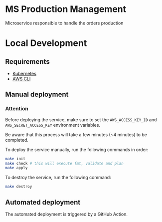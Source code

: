 # MS Production Management 

Microservice responsible to handle the orders production

# Local Development

## Requirements

- [Kubernetes](https://kubernetes.io/)
- [AWS CLI](https://aws.amazon.com/cli/)

## Manual deployment

### Attention

Before deploying the service, make sure to set the `AWS_ACCESS_KEY_ID` and `AWS_SECRET_ACCESS_KEY` environment variables.

Be aware that this process will take a few minutes (~4 minutes) to be completed.

To deploy the service manually, run the following commands in order:

```bash
make init
make check # this will execute fmt, validate and plan
make apply
```

To destroy the service, run the following command:

```bash
make destroy
```

## Automated deployment

The automated deployment is triggered by a GitHub Action.